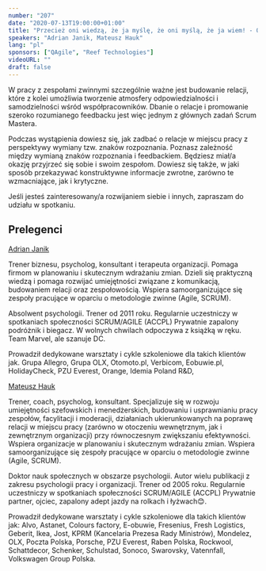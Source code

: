 ```yaml
---
number: "207"
date: "2020-07-13T19:00:00+01:00"
title: "Przecież oni wiedzą, że ja myślę, że oni myślą, że ja wiem! - O komunikacji budującej relacje"
speakers: "Adrian Janik, Mateusz Hauk"
lang: "pl"
sponsors: ["QAgile", "Reef Technologies"]
videoURL: ""
draft: false
---
```


W pracy z zespołami zwinnymi szczególnie ważne jest budowanie relacji, które z kolei umożliwia tworzenie atmosfery odpowiedzialności i samodzielności wśród współpracowników. Dbanie o relacje i promowanie szeroko rozumianego feedbacku jest więc jednym z głównych zadań Scrum Mastera.

Podczas wystąpienia dowiesz się, jak zadbać o relacje w miejscu pracy z perspektywy wymiany tzw. znaków rozpoznania. Poznasz zależność między wymianą znaków rozpoznania i feedbackiem. Będziesz miał/a okazję przyjrzeć się sobie i swoim zespołom. Dowiesz się także, w jaki sposób przekazywać konstruktywne informacje zwrotne, zarówno te wzmacniające, jak i krytyczne.

Jeśli jesteś zainteresowany/a rozwijaniem siebie i innych, zapraszam do udziału w spotkaniu.

## Prelegenci

<a href="https://www.linkedin.com/in/adrian-janik-b1664395/" target="_blank">Adrian Janik</a>

Trener biznesu, psycholog, konsultant i terapeuta organizacji. Pomaga firmom w planowaniu i skutecznym wdrażaniu zmian. Dzieli się praktyczną wiedzą i pomaga rozwijać umiejętności związane z komunikacją, budowaniem relacji oraz zespołowością. Wspiera samoorganizujące się zespoły pracujące w
oparciu o metodologie zwinne (Agile, SCRUM).  

Absolwent psychologii. Trener od 2011 roku. Regularnie uczestniczy w spotkaniach społeczności
SCRUM/AGILE (ACCPL) Prywatnie zapalony podróżnik i biegacz. W wolnych chwilach odpoczywa z książką
w ręku. Team Marvel, ale szanuje DC.  

Prowadził dedykowane warsztaty i cykle szkoleniowe dla takich klientów jak. Grupa Allegro, Grupa OLX,
Otomoto.pl, Verbicom, Eobuwie.pl, HolidayCheck, PZU Everest, Orange, Idemia Poland R&D,

<a href="https://www.linkedin.com/in/mateusz-hauk-6651638/" target="_blank">Mateusz Hauk</a> 

Trener, coach, psycholog, konsultant. Specjalizuje się w rozwoju umiejętności szefowskich i menedżerskich, budowaniu i usprawnianiu pracy zespołów, facylitacji i moderacji, działaniach ukierunkowanych na poprawę relacji w miejscu pracy (zarówno w otoczeniu wewnętrznym, jak i zewnętrznym organizacji) przy równoczesnym zwiększaniu efektywności. Wspiera organizacje w planowaniu i skutecznym wdrażaniu zmian. Wspiera samoorganizujące się zespoły pracujące w oparciu o metodologie zwinne (Agile, SCRUM). 

Doktor nauk społecznych w obszarze psychologii. Autor wielu publikacji z zakresu psychologii pracy i organizacji. Trener od 2005 roku. Regularnie uczestniczy w spotkaniach społeczności SCRUM/AGILE (ACCPL) Prywatnie partner, ojciec, zapalony adept jazdy na rolkach i łyżwach😊.  

Prowadził dedykowane warsztaty i cykle szkoleniowe dla takich klientów jak: Alvo, Astanet, Colours factory, E-obuwie, Fresenius, Fresh Logistics, Geberit, Ikea, Jost, KPRM (Kancelaria Prezesa Rady Ministrów), Mondelez, OLX, Poczta Polska, Porsche, PZU Everest, Raben Polska, Rockwool, Schattdecor, Schenker, Schulstad, Sonoco, Swarovsky, Vatennfall, Volkswagen Group Polska.

